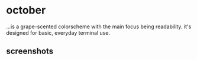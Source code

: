 # october
...is a grape-scented colorscheme with the main focus being readability.
it's designed for basic, everyday terminal use.
## screenshots
